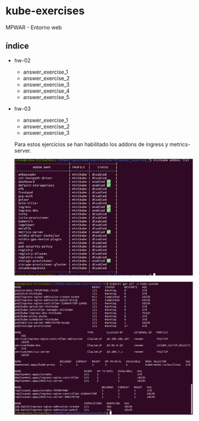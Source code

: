 # kube-exercises

MPWAR - Entorno web

## índice

- hw-02
  - answer_exercise_1
  - answer_exercise_2
  - answer_exercise_3
  - answer_exercise_4
  - answer_exercise_5

- hw-03
  - answer_exercise_1
  - answer_exercise_2
  - answer_exercise_3
  
  Para estos ejercicios se han habilitado los addons de ingress y metrics-server.

  ![image](./hw-03/answer_exercise_1/images/0.png)

  ![image](./hw-03/answer_exercise_1/images/1.png)
